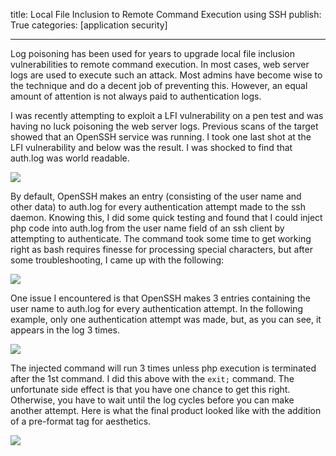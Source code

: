 title: Local File Inclusion to Remote Command Execution using SSH
publish: True
categories: [application security]

---

Log poisoning has been used for years to upgrade local file inclusion vulnerabilities to remote command execution. In most cases, web server logs are used to execute such an attack. Most admins have become wise to the technique and do a decent job of preventing this. However, an equal amount of attention is not always paid to authentication logs.

<!-- READMORE -->

I was recently attempting to exploit a LFI vulnerability on a pen test and was having no luck poisoning the web server logs. Previous scans of the target showed that an OpenSSH service was running. I took one last shot at the LFI vulnerability and below was the result. I was shocked to find that auth.log was world readable.

[![](/static/images/posts/lfi_rce_orig_auth.png)](/static/images/posts/lfi_rce_orig_auth.png)

By default, OpenSSH makes an entry (consisting of the user name and other data) to auth.log for every authentication attempt made to the ssh daemon. Knowing this, I did some quick testing and found that I could inject php code into auth.log from the user name field of an ssh client by attempting to authenticate. The command took some time to get working right as bash requires finesse for processing special characters, but after some troubleshooting, I came up with the following:

[![](/static/images/posts/lfi_rce_cmd.png)](/static/images/posts/lfi_rce_cmd.png)

One issue I encountered is that OpenSSH makes 3 entries containing the user name to auth.log for every authentication attempt. In the following example, only one authentication attempt was made, but, as you can see, it appears in the log 3 times.

[![](/static/images/posts/lfi_rce_log.png)](/static/images/posts/lfi_rce_log.png)

The injected command will run 3 times unless php execution is terminated after the 1st command. I did this above with the `exit;` command. The unfortunate side effect is that you have one chance to get this right. Otherwise, you have to wait until the log cycles before you can make another attempt. Here is what the final product looked like with the addition of a pre-format tag for aesthetics.

[![](/static/images/posts/lfi_rce_output.png)](/static/images/posts/lfi_rce_output.png)
